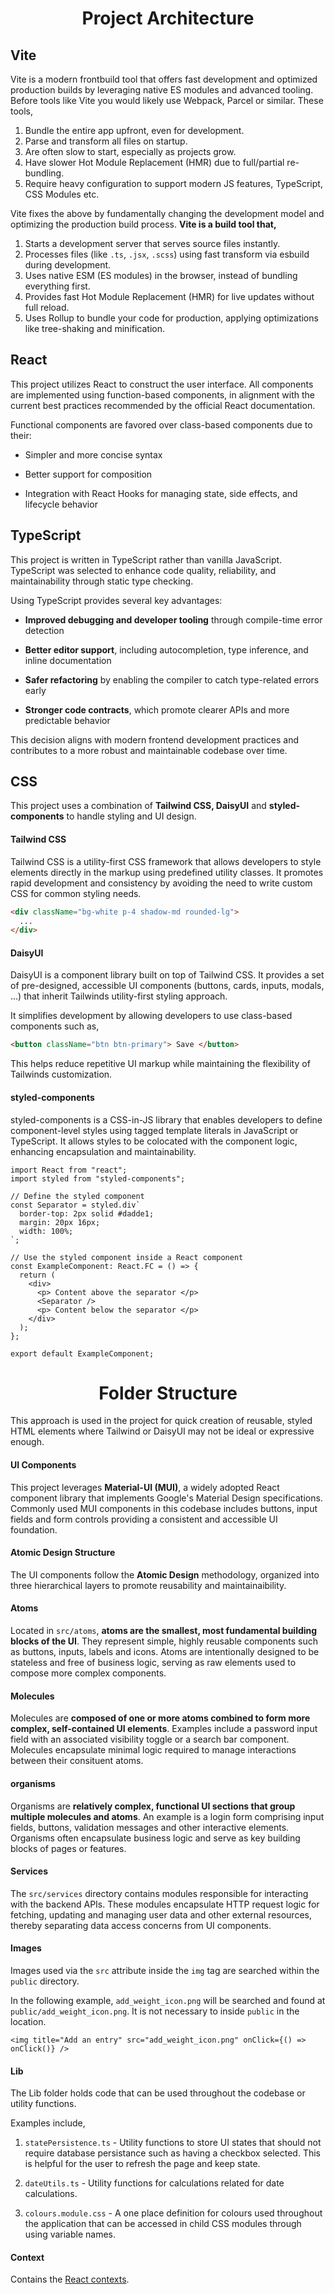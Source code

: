<div align="center">
  <h1> Project Architecture </h1>
</div>

## Vite

Vite is a modern frontbuild tool that offers fast development and optimized production builds by leveraging native ES modules and advanced tooling. Before tools like Vite you would likely use Webpack, Parcel or similar. These tools,

1. Bundle the entire app upfront, even for development.
2. Parse and transform all files on startup.
3. Are often slow to start, especially as projects grow.
4. Have slower Hot Module Replacement (HMR) due to full/partial re-bundling.
5. Require heavy configuration to support modern JS features, TypeScript, CSS Modules etc.

Vite fixes the above by fundamentally changing the development model and optimizing the production build process. **Vite is a build tool that,**

1. Starts a development server that serves source files instantly.
2. Processes files (like `.ts`, `.jsx`, `.scss`) using fast transform via esbuild during development.
3. Uses native ESM (ES modules) in the browser, instead of bundling everything first.
4. Provides fast Hot Module Replacement (HMR) for live updates without full reload.
5. Uses Rollup to bundle your code for production, applying optimizations like tree-shaking and minification.

## React

This project utilizes React to construct the user interface. All components are implemented using function-based components, in alignment with the current best practices recommended by the official React documentation.

Functional components are favored over class-based components due to their:

- Simpler and more concise syntax

- Better support for composition

- Integration with React Hooks for managing state, side effects, and lifecycle behavior

## TypeScript

This project is written in TypeScript rather than vanilla JavaScript. TypeScript was selected to enhance code quality, reliability, and maintainability through static type checking.

Using TypeScript provides several key advantages:

- **Improved debugging and developer tooling** through compile-time error detection

- **Better editor support**, including autocompletion, type inference, and inline documentation

- **Safer refactoring** by enabling the compiler to catch type-related errors early

- **Stronger code contracts**, which promote clearer APIs and more predictable behavior

This decision aligns with modern frontend development practices and contributes to a more robust and maintainable codebase over time.

##  CSS

This project uses a combination of **Tailwind CSS, DaisyUI** and **styled-components** to handle styling and UI design.

#### Tailwind CSS

Tailwind CSS is a utility-first CSS framework that allows developers to style elements directly in the markup using predefined utility classes. It promotes rapid development and consistency by avoiding the need to write custom CSS for common styling needs.

```HTML
<div className="bg-white p-4 shadow-md rounded-lg">
  ...
</div>
```

#### DaisyUI

DaisyUI is a component library built on top of Tailwind CSS. It provides a set of pre-designed, accessible UI components (buttons, cards, inputs, modals, ...) that inherit Tailwinds utility-first styling approach.

It simplifies development by allowing developers to use class-based components such as,

```HTML
<button className="btn btn-primary"> Save </button>
```

This helps reduce repetitive UI markup while maintaining the flexibility of Tailwinds customization.

#### styled-components

styled-components is a CSS-in-JS library that enables developers to define component-level styles using tagged template literals in JavaScript or TypeScript. It allows styles to be colocated with the component logic, enhancing encapsulation and maintainability.

```TSX
import React from "react";
import styled from "styled-components";

// Define the styled component
const Separator = styled.div`
  border-top: 2px solid #dadde1;
  margin: 20px 16px;
  width: 100%;
`;

// Use the styled component inside a React component
const ExampleComponent: React.FC = () => {
  return (
    <div>
      <p> Content above the separator </p>
      <Separator />
      <p> Content below the separator </p>
    </div>
  );
};

export default ExampleComponent;
```

<div align="center">
  <h1> Folder Structure </h1>
</div>

This approach is used in the project for quick creation of reusable, styled HTML elements where Tailwind or DaisyUI may not be ideal or expressive enough.

#### UI Components

This project leverages **Material-UI (MUI)**, a widely adopted React component library that implements Google's Material Design specifications. Commonly used MUI components in this codebase includes buttons, input fields and form controls providing a consistent and accessible UI foundation.

#### Atomic Design Structure

The UI components follow the **Atomic Design** methodology, organized into three hierarchical layers to promote reusability and maintainaibility.


#### Atoms

Located in `src/atoms`, **atoms are the smallest, most fundamental building blocks of the UI**. They represent simple, highly reusable components such as buttons, inputs, labels and icons. Atoms are intentionally designed to be stateless and free of business logic, serving as raw elements used to compose more complex components.

#### Molecules

Molecules are **composed of one or more atoms combined to form more complex, self-contained UI elements**. Examples include a password input field with an associated visibility toggle or a search bar component. Molecules encapsulate minimal logic required to manage interactions between their consituent atoms.

#### organisms

Organisms are **relatively complex, functional UI sections that group multiple molecules and atoms**. An example is a login form comprising input fields, buttons, validation messages and other interactive elements. Organisms often encapsulate business logic and serve as key building blocks of pages or features.

#### Services

The `src/services` directory contains modules responsible for interacting with the backend APIs. These modules encapsulate HTTP request logic for fetching, updating and managing user data and other external resources, thereby separating data access concerns from UI components.

#### Images

Images used via the `src` attribute inside the `img` tag are searched within the `public` directory.

In the following example, `add_weight_icon.png` will be searched and found at `public/add_weight_icon.png`. It is not necessary to inside `public` in the location.

```TSX
<img title="Add an entry" src="add_weight_icon.png" onClick={() => onClick()} />
```

#### Lib

The Lib folder holds code that can be used throughout the codebase or utility functions.

Examples include,

1. `statePersistence.ts` - Utility functions to store UI states that should not require database persistance such as having a checkbox selected. This is helpful for the user to refresh the page and keep state.

2. `dateUtils.ts` - Utility functions for calculations related for date calculations.

3. `colours.module.css` - A one place definition for colours used throughout the application that can be accessed in child CSS modules through using variable names.

#### Context

Contains the [React contexts](https://react.dev/reference/react/useContext).

